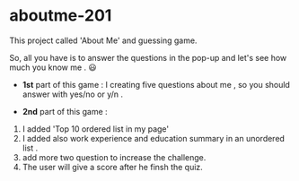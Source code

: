 # aboutme-201

This project called 'About Me' and guessing game.

So, all you have is to answer the questions in the pop-up and let's see how much you know me . :smiley:

* **1st** part of this game : I creating five questions about me , so you should answer with yes/no or y/n .

* **2nd** part of this game : 

1. I added 'Top 10  ordered list in my page'
2. I added also work experience and education summary in an unordered list .
3. add more two question to increase the challenge.
4. The user will give a score after he finsh the quiz.


